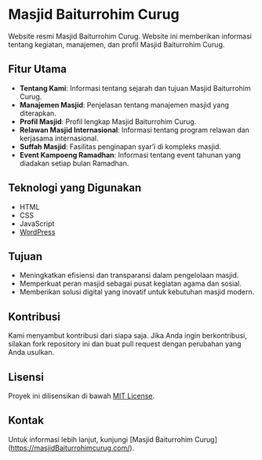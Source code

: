 # Masjid Baiturrohim Curug

Website resmi Masjid Baiturrohim Curug. Website ini memberikan informasi tentang kegiatan, manajemen, dan profil Masjid Baiturrohim Curug.

## Fitur Utama

- **Tentang Kami**: Informasi tentang sejarah dan tujuan Masjid Baiturrohim Curug.
- **Manajemen Masjid**: Penjelasan tentang manajemen masjid yang diterapkan.
- **Profil Masjid**: Profil lengkap Masjid Baiturrohim Curug.
- **Relawan Masjid Internasional**: Informasi tentang program relawan dan kerjasama internasional.
- **Suffah Masjid**: Fasilitas penginapan syar’i di kompleks masjid.
- **Event Kampoeng Ramadhan**: Informasi tentang event tahunan yang diadakan setiap bulan Ramadhan.

## Teknologi yang Digunakan

- HTML
- CSS
- JavaScript
- [WordPress](https://wordpress.org/)

## Tujuan

- Meningkatkan efisiensi dan transparansi dalam pengelolaan masjid.
- Memperkuat peran masjid sebagai pusat kegiatan agama dan sosial.
- Memberikan solusi digital yang inovatif untuk kebutuhan masjid modern.

## Kontribusi

Kami menyambut kontribusi dari siapa saja. Jika Anda ingin berkontribusi, silakan fork repository ini dan buat pull request dengan perubahan yang Anda usulkan.

## Lisensi

Proyek ini dilisensikan di bawah [MIT License](LICENSE).

## Kontak

Untuk informasi lebih lanjut, kunjungi [Masjid Baiturrohim Curug] (https://masjidBaiturrohimcurug.com/).
